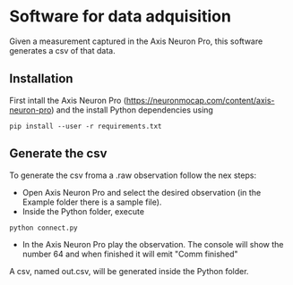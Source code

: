 # Software for data adquisition

Given a measurement captured in the Axis Neuron Pro, this software generates a csv of that data.

## Installation

First intall the Axis Neuron Pro  (https://neuronmocap.com/content/axis-neuron-pro) and the install Python dependencies using
```
pip install --user -r requirements.txt
```

## Generate the csv

To generate the csv froma a .raw observation follow the nex steps:

* Open Axis Neuron Pro and select the desired observation (in the Example folder there is a sample file).
* Inside the Python folder, execute 
```
python connect.py
```
* In the Axis Neuron Pro play the observation. The console will show the number 64 and when finished it will emit "Comm finished"

A csv, named out.csv, will be generated inside the Python folder.
